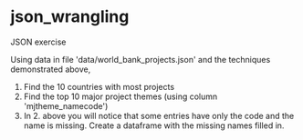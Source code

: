 # json_wrangling

JSON exercise

Using data in file 'data/world_bank_projects.json' and the techniques demonstrated above,

1.    Find the 10 countries with most projects
2.    Find the top 10 major project themes (using column 'mjtheme_namecode')
3.    In 2. above you will notice that some entries have only the code and the name is missing. Create a dataframe with the missing names filled in.
